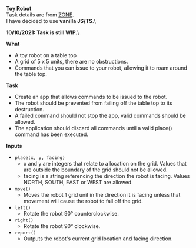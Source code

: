**Toy Robot**\
Task details are from [ZONE](https://zone.github.io/frontend/toy-robot).\
I have decided to use **vanilla JS/TS**.\

**10/10/2021: Task is still WIP.**\

**What**
* A toy robot on a table top
* A grid of 5 x 5 units, there are no obstructions.
* Commands that you can issue to your robot, allowing it to roam around the table top.

**Task**
* Create an app that allows commands to be issued to the robot.
* The robot should be prevented from failing off the table top to its destruction.
* A failed command should not stop the app, valid commands should be allowed.
* The application should discard all commands until a valid place() command has been executed.

**Inputs**
* `place(x, y, facing)`
    * x and y are integers that relate to a location on the grid. Values that are outside the boundary of the grid should not be allowed.
    * facing is a string referencing the direction the robot is facing. Values NORTH, SOUTH, EAST or WEST are allowed.
* `move()`
    * Moves the robot 1 grid unit in the direction it is facing unless that movement will cause the robot to fall off the grid.
* `left()`
    * Rotate the robot 90° counterclockwise.
* `right()`
    * Rotate the robot 90° clockwise.
* `report()`
    * Outputs the robot's current grid location and facing direction.
